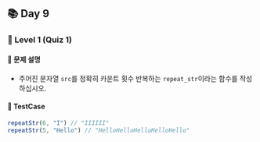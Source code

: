 ## 📚 Day 9
### 🚀 Level 1 (Quiz 1)

#### 🤔 문제 설명
- 주어진 문자열 `src`를 정확히 카운트 횟수 반복하는 `repeat_str`이라는 함수를 작성하십시오.

#### 🎯 TestCase

```javascript
repeatStr(6, "I") // "IIIIII"
repeatStr(5, "Hello") // "HelloHelloHelloHelloHello"
```
